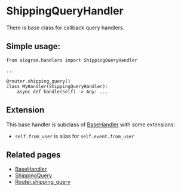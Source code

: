 # ShippingQueryHandler

There is base class for callback query handlers.

## Simple usage:
```pyhton3
from aiogram.handlers import ShippingQueryHandler

...

@router.shipping_query()
class MyHandler(ShippingQueryHandler):
    async def handle(self) -> Any: ...

```

## Extension

This base handler is subclass of [BaseHandler](basics.md#basehandler) with some extensions:

- `self.from_user` is alias for `self.event.from_user`

## Related pages

- [BaseHandler](basics.md#basehandler)
- [ShippingQuery](../../api/types/shipping_query.md)
- [Router.shipping_query](../router.md#shipping-query)
